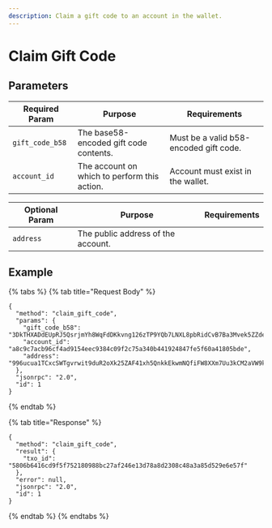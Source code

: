 ```yaml
---
description: Claim a gift code to an account in the wallet.
---
```


# Claim Gift Code

## Parameters

| Required Param  | Purpose                                      | Requirements                           |
| --------------- | -------------------------------------------- | -------------------------------------- |
| `gift_code_b58` | The base58-encoded gift code contents.       | Must be a valid b58-encoded gift code. |
| `account_id`    | The account on which to perform this action. | Account must exist in the wallet.      |

| Optional Param | Purpose                            | Requirements |
| -------------- | ---------------------------------- | ------------ |
| `address`      | The public address of the account. |              |

## Example

{% tabs %}
{% tab title="Request Body" %}
```
{
  "method": "claim_gift_code",
  "params": {
    "gift_code_b58": "3DkTHXADdEUpRJ5QsrjmYh8WqFdDKkvng126zTP9YQb7LNXL8pbRidCvB7Ba3Mvek5ZZdev8EXNPrJBpGdtvfjk3hew1phmjdkf5mp35mbyvhB8UjRqoJJqDRswLrmKQL",
    "account_id": "a8c9c7acb96cf4ad9154eec9384c09f2c75a340b441924847fe5f60a41805bde",
    "address": "996ucua1TCxcSWTgvrwit9duR2oXk25ZAF41xh5QnkkEkwmNQfiFW8XXm7Uu3kCM2aVW9krJRtCWA9ZeMCYiLnNvajfB6hbLzvYF4HJD6ak"
  },
  "jsonrpc": "2.0",
  "id": 1
}
```
{% endtab %}

{% tab title="Response" %}
```
{
  "method": "claim_gift_code",
  "result": {
    "txo_id": "5806b6416cd9f5f752180988bc27af246e13d78a8d2308c48a3a85d529e6e57f"
  },
  "error": null,
  "jsonrpc": "2.0",
  "id": 1
}
```
{% endtab %}
{% endtabs %}
